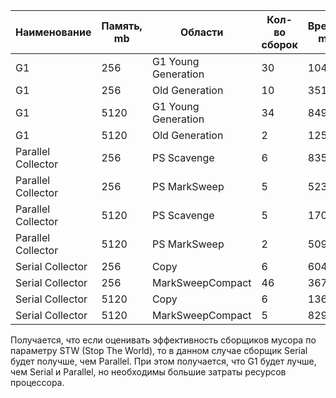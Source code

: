 Наименование        | Память, mb | Области              | Кол-во сборок  | Время, ms
--------------------|------------|----------------------|----------------|-----------
G1                  | 256        | G1 Young Generation  | 30             | 1043  
G1                  | 256        | Old Generation       | 10             | 3514
G1                  | 5120       | G1 Young Generation  | 34             | 8491
G1                  | 5120       | Old Generation       | 2              | 12547
Parallel Collector  | 256        | PS Scavenge          | 6              | 835
Parallel Collector  | 256        | PS MarkSweep         | 5              | 5234
Parallel Collector  | 5120       | PS Scavenge          | 5              | 17037
Parallel Collector  | 5120       | PS MarkSweep         | 2              | 50993
Serial Collector    | 256        | Copy                 | 6              | 604
Serial Collector    | 256        | MarkSweepCompact     | 46             | 36748
Serial Collector    | 5120       | Copy                 | 6              | 13685
Serial Collector    | 5120       | MarkSweepCompact     | 5              | 82920

Получается, что если оценивать эффективность сборщиков мусора по параметру STW (Stop The World), то в данном случае сборщик Serial
будет получше, чем Parallel.
При этом получается, что G1 будет лучше, чем Serial и Parallel, но необходимы большие затраты ресурсов процессора.